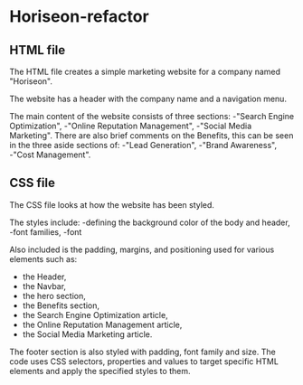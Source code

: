 
# Horiseon-refactor

## HTML file

The HTML file creates a simple marketing website for a company named "Horiseon". 

The website has a header with the company name and a navigation menu. 

The main content of the website consists of three sections: 
-"Search Engine Optimization", 
-"Online Reputation Management", 
-"Social Media Marketing". 
There are also brief comments on the Benefits, this can be seen in the three aside sections of: 
-"Lead Generation", 
-"Brand Awareness",  
-"Cost Management".

## CSS file

The CSS file looks at how the website has been styled. 

The styles include:
 -defining the background color of the body and header, 
 -font families,
 -font
 
 Also included is the padding, margins, and positioning used for various elements such as:
 - the Header,
 - the Navbar, 
 - the hero section, 
 - the Benefits section,
 - the Search Engine Optimization article, 
 - the Online Reputation Management article,
 - the Social Media Marketing article. 

The footer section is also styled with padding, font family and size. The code uses CSS selectors, properties and values to target specific HTML elements and apply the specified styles to them.